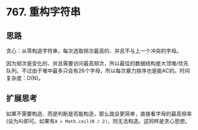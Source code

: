 # 767. 重构字符串

## 思路

贪心：从零构造字符串，每次选取频次最高的、并且不与上一个冲突的字母。

因为频次是变化的、并且需要访问最高频次，所以最佳的数据结构是大顶堆/优先队列。不过由于堆中最多只会有26个字母，所以每次暴力排序也是能AC的。时间复杂度：O(N)。

## 扩展思考

如果不需要构造、而是判断是否能构造，那么就会更简单，直接看字母的最高频率(设为A)即可。如果有`A > Math.ceil(N / 2)`，则无法构造。这同样是贪心思想。
